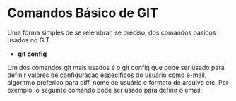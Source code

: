 # Comandos Básico de GIT
Uma forma simples de se relembrar, se preciso, dos comandos básicos usados no GIT.


- **git config**
<p>Um dos comandos git mais usados ​​é o git config que pode ser usado para definir valores de configuração específicos do usuário como e-mail,<br>
algoritmo preferido para diff, nome de usuário e formato de arquivo etc. Por exemplo, o seguinte comando pode ser usado para definir o email:<p>
